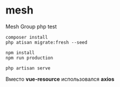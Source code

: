 # mesh
Mesh Group php test

```
composer install
php atisan migrate:fresh --seed

npm install
npm run production

php artisan serve
```


Вместо **vue-resource** использовался **axios**
